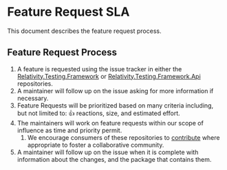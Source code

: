 # Feature Request SLA

This document describes the feature request process.

## Feature Request Process

1. A feature is requested using the issue tracker in either the [Relativity.Testing.Framework](https://github.com/relativitydev/relativity.testing.framework/issues/new?&labels=enhancement&template=feature_enhancement.yml) or [Relativity.Testing.Framework.Api](https://github.com/relativitydev/relativity.testing.framework.api/issues/new?&labels=enhancement&template=feature_enhancement.yml) repositories.
2. A maintainer will follow up on the issue asking for more information if necessary.
3. Feature Requests will be prioritized based on many criteria including, but not limited to: :+1: reactions, size, and estimated effort.
4. The maintainers will work on feature requests within our scope of influence as time and priority permit.
   1. We encourage consumers of these repositories to [contribute](https://github.com/relativitydev/relativity.testing.framework/blob/master/CONTRIBUTING.md#code-contributions) where appropriate to foster a collaborative community.
5. A maintainer will follow up on the issue when it is complete with information about the changes, and the package that contains them.